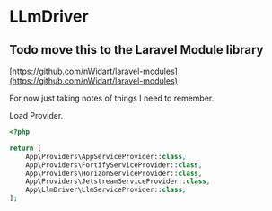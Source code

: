 # LLmDriver

## Todo move this to the Laravel Module library

[https://github.com/nWidart/laravel-modules](https://github.com/nWidart/laravel-modules)


For now just taking notes of things I need to remember.


Load Provider.

```php
<?php

return [
    App\Providers\AppServiceProvider::class,
    App\Providers\FortifyServiceProvider::class,
    App\Providers\HorizonServiceProvider::class,
    App\Providers\JetstreamServiceProvider::class,
    App\LlmDriver\LlmServiceProvider::class,
];

```